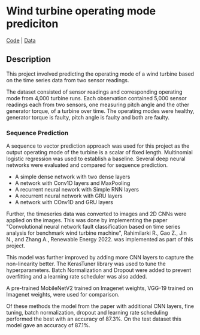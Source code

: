 # Wind turbine operating mode prediciton
[Code](https://github.com/SoumyaO/wind-turbine-operating-mode-prediction/blob/main/OgotiSoumyaSMM768.ipynb) | [Data](https://github.com/SoumyaO/wind-turbine-operating-mode-prediction/tree/main/data)

## Description
This project involved predicting the operating mode of a wind turbine based on the time series data from two sensor readings. 

The dataset consisted of sensor readings and corresponding operating mode from 4,000 turbine runs. Each observation contained 5,000 sensor readings each from two sensors, one measuring pitch angle and the other generator torque, of a turbine over time. The operating modes were healthy, generator torque is faulty, pitch angle is faulty and both are faulty.

### Sequence Prediction
A sequence to vector prediction approach was used for this project as the output operating mode of the turbine is a scalar of fixed length. Multinomial logistic regression was used to establish a baseline. Several deep neural networks were evaluated and compared for sequence prediction.

- A simple dense network with two dense layers
- A network with Conv1D layers and MaxPooling
- A recurrent neural nework with Simple RNN layers
- A recurrent neural network with GRU layers
- A network with COnv1D and GRU layers

Further, the timeseries data was converted to images and 2D CNNs were applied on the images. This was done by implementing the paper "Convolutional neural network fault classification based on time series analysis for benchmark wind turbine machine", Rahimilarki R., Gao Z., Jin N., and Zhang A., Renewable Energy 2022. was implemented as part of this project.

This model was further improved by adding more CNN layers to capture the non-linearity better. The KerasTuner library was used to tune the hyperparameters. Batch Normalization and Dropout were added to prevent overfitting and a learning rate scheduler was also added.

A pre-trained MobileNetV2 trained on Imagenet weights, VGG-19 trained on Imagenet weights, were used for comparison.

Of these methods the model from the paper with additional CNN layers, fine tuning, batch normalization, dropout and learning rate scheduling performed the best with an accuracy of 87.3%. On the test dataset this model gave an accuracy of 87.1%.